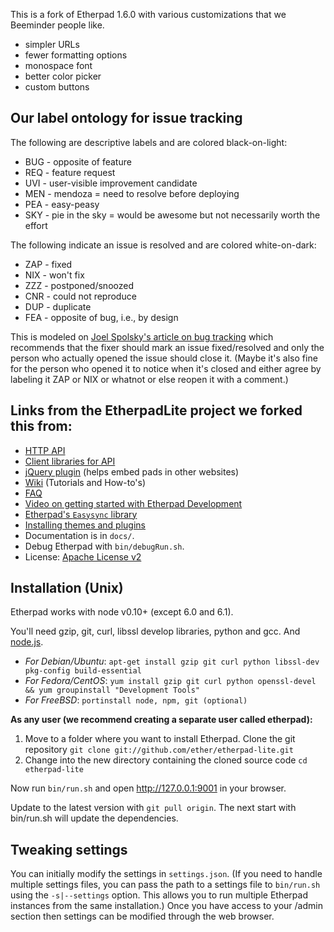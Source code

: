 This is a fork of Etherpad 1.6.0 with various customizations that we Beeminder people like.

* simpler URLs
* fewer formatting options
* monospace font
* better color picker
* custom buttons

## Our label ontology for issue tracking

The following are descriptive labels and are colored black-on-light:

* BUG - opposite of feature
* REQ - feature request
* UVI - user-visible improvement candidate
* MEN - mendoza = need to resolve before deploying
* PEA - easy-peasy
* SKY - pie in the sky = would be awesome but not necessarily worth the effort

The following indicate an issue is resolved and are colored white-on-dark:

* ZAP - fixed
* NIX - won't fix
* ZZZ - postponed/snoozed
* CNR - could not reproduce
* DUP - duplicate
* FEA - opposite of bug, i.e., by design

This is modeled on
[Joel Spolsky's article on bug tracking](https://www.joelonsoftware.com/2000/11/08/painless-bug-tracking/)
which recommends that the fixer should mark an issue fixed/resolved and only the
person who actually opened the issue should close it.
(Maybe it's also fine for the person who opened it to notice when it's closed 
and either agree by labeling it ZAP or NIX or whatnot or else reopen it with a 
comment.)

## Links from the EtherpadLite project we forked this from:

* [HTTP API](https://github.com/ether/etherpad-lite/wiki/HTTP-API)
* [Client libraries for API](https://github.com/ether/etherpad-lite/wiki/HTTP-API-client-libraries)
* [jQuery plugin](https://github.com/ether/etherpad-lite-jquery-plugin) (helps embed pads in other websites)
* [Wiki](https://github.com/ether/etherpad-lite/wiki) (Tutorials and How-to's)
* [FAQ](https://github.com/ether/etherpad-lite/wiki/FAQ)
* [Video on getting started with Etherpad Development](http://youtu.be/67-Q26YH97E)
* [Etherpad's `Easysync` library](https://github.com/ether/etherpad-lite/raw/master/doc/easysync/easysync-full-description.pdf)
* [Installing themes and plugins](https://github.com/ether/etherpad-lite/wiki/Available-Plugins)
* Documentation is in `docs/`.
* Debug Etherpad with `bin/debugRun.sh`.
* License: [Apache License v2](http://www.apache.org/licenses/LICENSE-2.0.html)

## Installation (Unix)

Etherpad works with node v0.10+ (except 6.0 and 6.1).

You'll need gzip, git, curl, libssl develop libraries, python and gcc. And [node.js](http://nodejs.org).
- *For Debian/Ubuntu*: `apt-get install gzip git curl python libssl-dev pkg-config build-essential`  
- *For Fedora/CentOS*: `yum install gzip git curl python openssl-devel && yum groupinstall "Development Tools"`
- *For FreeBSD*: `portinstall node, npm, git (optional)`

**As any user (we recommend creating a separate user called etherpad):**

1. Move to a folder where you want to install Etherpad. 
Clone the git repository `git clone git://github.com/ether/etherpad-lite.git`
2. Change into the new directory containing the cloned source code `cd etherpad-lite`

Now run `bin/run.sh` and open <http://127.0.0.1:9001> in your browser.

Update to the latest version with `git pull origin`. The next start with bin/run.sh will update the dependencies.

## Tweaking settings

You can initially modify the settings in `settings.json`. 
(If you need to handle multiple settings files, you can pass the path to a settings file to `bin/run.sh` using the `-s|--settings` option. This allows you to run multiple Etherpad instances from the same installation.)
Once you have access to your /admin section then settings can be modified through the web browser.

